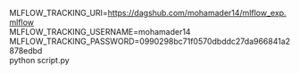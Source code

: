 MLFLOW_TRACKING_URI=https://dagshub.com/mohamader14/mlflow_exp.mlflow \
MLFLOW_TRACKING_USERNAME=mohamader14 \
MLFLOW_TRACKING_PASSWORD=0990298bc71f0570dbddc27da966841a2878edbd \
python script.py